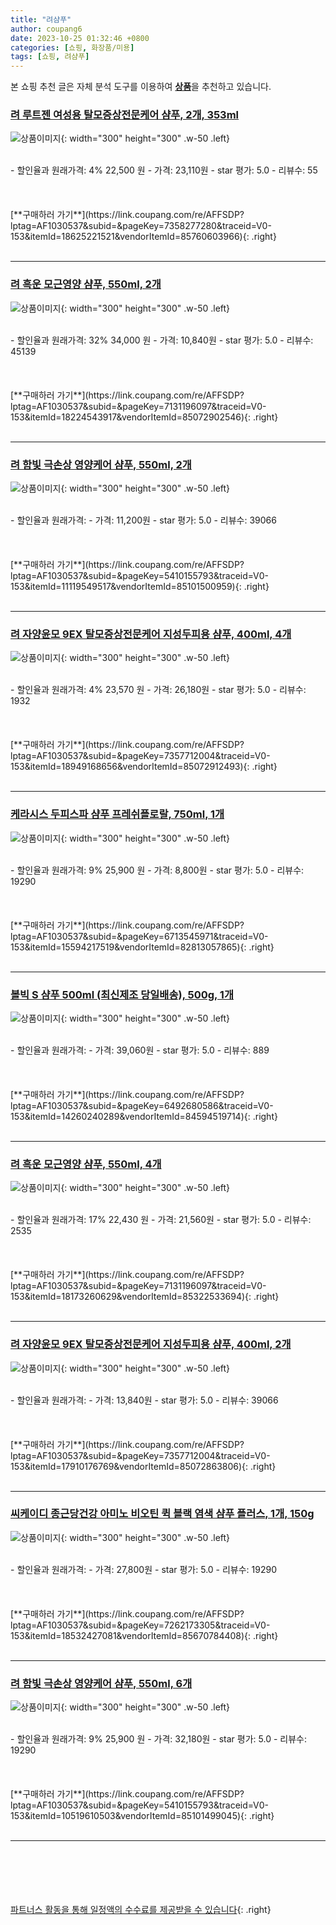 ```yaml
---
title: "려샴푸"
author: coupang6
date: 2023-10-25 01:32:46 +0800
categories: [쇼핑, 화장품/미용]
tags: [쇼핑, 려샴푸]
---
```


본 쇼핑 추천 글은 자체 분석 도구를 이용하여 [**상품**](https://link.coupang.com/a/bao1ui)을 추천하고 있습니다.

### [려 루트젠 여성용 탈모증상전문케어 샴푸, 2개, 353ml](https://link.coupang.com/re/AFFSDP?lptag=AF1030537&subid=&pageKey=7358277280&traceid=V0-153&itemId=18625221521&vendorItemId=85760603966)

![상품이미지](https://thumbnail9.coupangcdn.com/thumbnails/remote/230x230ex/image/retail/images/1191700333118871-bbfaae13-91fc-4b79-a994-e414866963c4.jpg){: width="300" height="300" .w-50 .left}


<br>
- 할인율과 원래가격: 4%  22,500   원
- 가격: 23,110원
- star 평가: 5.0
- 리뷰수: 55
<br>
<br>
<br>
<br>
[**구매하러 가기**](https://link.coupang.com/re/AFFSDP?lptag=AF1030537&subid=&pageKey=7358277280&traceid=V0-153&itemId=18625221521&vendorItemId=85760603966){: .right}
<br>
<br>

---

### [려 흑운 모근영양 샴푸, 550ml, 2개](https://link.coupang.com/re/AFFSDP?lptag=AF1030537&subid=&pageKey=7131196097&traceid=V0-153&itemId=18224543917&vendorItemId=85072902546)

![상품이미지](https://thumbnail10.coupangcdn.com/thumbnails/remote/230x230ex/image/retail/images/708259139604309-65958576-b2dc-452b-8e27-f7fed74c33e1.jpg){: width="300" height="300" .w-50 .left}


<br>
- 할인율과 원래가격: 32%  34,000   원
- 가격: 10,840원
- star 평가: 5.0
- 리뷰수: 45139
<br>
<br>
<br>
<br>
[**구매하러 가기**](https://link.coupang.com/re/AFFSDP?lptag=AF1030537&subid=&pageKey=7131196097&traceid=V0-153&itemId=18224543917&vendorItemId=85072902546){: .right}
<br>
<br>

---

### [려 함빛 극손상 영양케어 샴푸, 550ml, 2개](https://link.coupang.com/re/AFFSDP?lptag=AF1030537&subid=&pageKey=5410155793&traceid=V0-153&itemId=11119549517&vendorItemId=85101500959)

![상품이미지](https://thumbnail6.coupangcdn.com/thumbnails/remote/230x230ex/image/retail/images/1143302333772090-4ca582cf-8bfa-4a19-b452-69873f2ab874.jpg){: width="300" height="300" .w-50 .left}


<br>
- 할인율과 원래가격: 
- 가격: 11,200원
- star 평가: 5.0
- 리뷰수: 39066
<br>
<br>
<br>
<br>
[**구매하러 가기**](https://link.coupang.com/re/AFFSDP?lptag=AF1030537&subid=&pageKey=5410155793&traceid=V0-153&itemId=11119549517&vendorItemId=85101500959){: .right}
<br>
<br>

---

### [려 자양윤모 9EX 탈모증상전문케어 지성두피용 샴푸, 400ml, 4개](https://link.coupang.com/re/AFFSDP?lptag=AF1030537&subid=&pageKey=7357712004&traceid=V0-153&itemId=18949168656&vendorItemId=85072912493)

![상품이미지](https://thumbnail7.coupangcdn.com/thumbnails/remote/230x230ex/image/retail/images/1665317770483124-671c8328-e642-43df-bd25-40174e223fa3.jpg){: width="300" height="300" .w-50 .left}


<br>
- 할인율과 원래가격: 4%  23,570   원
- 가격: 26,180원
- star 평가: 5.0
- 리뷰수: 1932
<br>
<br>
<br>
<br>
[**구매하러 가기**](https://link.coupang.com/re/AFFSDP?lptag=AF1030537&subid=&pageKey=7357712004&traceid=V0-153&itemId=18949168656&vendorItemId=85072912493){: .right}
<br>
<br>

---

### [케라시스 두피스파 샴푸 프레쉬플로랄, 750ml, 1개](https://link.coupang.com/re/AFFSDP?lptag=AF1030537&subid=&pageKey=6713545971&traceid=V0-153&itemId=15594217519&vendorItemId=82813057865)

![상품이미지](https://thumbnail7.coupangcdn.com/thumbnails/remote/230x230ex/image/retail/images/5461371414028579-b72b51be-997e-423d-a36b-d1bedd6c5631.png){: width="300" height="300" .w-50 .left}


<br>
- 할인율과 원래가격: 9%  25,900   원
- 가격: 8,800원
- star 평가: 5.0
- 리뷰수: 19290
<br>
<br>
<br>
<br>
[**구매하러 가기**](https://link.coupang.com/re/AFFSDP?lptag=AF1030537&subid=&pageKey=6713545971&traceid=V0-153&itemId=15594217519&vendorItemId=82813057865){: .right}
<br>
<br>

---

### [볼빅 S 샴푸 500ml (최신제조 당일배송), 500g, 1개](https://link.coupang.com/re/AFFSDP?lptag=AF1030537&subid=&pageKey=6492680586&traceid=V0-153&itemId=14260240289&vendorItemId=84594519714)

![상품이미지](https://thumbnail8.coupangcdn.com/thumbnails/remote/230x230ex/image/vendor_inventory/deb1/af2bd1eeea710bb20df4a6de83314bca5f970b472d5160e267d96f9de583.jpg){: width="300" height="300" .w-50 .left}


<br>
- 할인율과 원래가격: 
- 가격: 39,060원
- star 평가: 5.0
- 리뷰수: 889
<br>
<br>
<br>
<br>
[**구매하러 가기**](https://link.coupang.com/re/AFFSDP?lptag=AF1030537&subid=&pageKey=6492680586&traceid=V0-153&itemId=14260240289&vendorItemId=84594519714){: .right}
<br>
<br>

---

### [려 흑운 모근영양 샴푸, 550ml, 4개](https://link.coupang.com/re/AFFSDP?lptag=AF1030537&subid=&pageKey=7131196097&traceid=V0-153&itemId=18173260629&vendorItemId=85322533694)

![상품이미지](https://thumbnail10.coupangcdn.com/thumbnails/remote/230x230ex/image/retail/images/5fe90e76-256e-4781-9ed8-004f9366af6a4292911604505389869.png){: width="300" height="300" .w-50 .left}


<br>
- 할인율과 원래가격: 17%  22,430   원
- 가격: 21,560원
- star 평가: 5.0
- 리뷰수: 2535
<br>
<br>
<br>
<br>
[**구매하러 가기**](https://link.coupang.com/re/AFFSDP?lptag=AF1030537&subid=&pageKey=7131196097&traceid=V0-153&itemId=18173260629&vendorItemId=85322533694){: .right}
<br>
<br>

---

### [려 자양윤모 9EX 탈모증상전문케어 지성두피용 샴푸, 400ml, 2개](https://link.coupang.com/re/AFFSDP?lptag=AF1030537&subid=&pageKey=7357712004&traceid=V0-153&itemId=17910176769&vendorItemId=85072863806)

![상품이미지](https://thumbnail8.coupangcdn.com/thumbnails/remote/230x230ex/image/retail/images/707623865501024-1c07d07b-e517-47ea-b989-c021cac65faa.jpg){: width="300" height="300" .w-50 .left}


<br>
- 할인율과 원래가격: 
- 가격: 13,840원
- star 평가: 5.0
- 리뷰수: 39066
<br>
<br>
<br>
<br>
[**구매하러 가기**](https://link.coupang.com/re/AFFSDP?lptag=AF1030537&subid=&pageKey=7357712004&traceid=V0-153&itemId=17910176769&vendorItemId=85072863806){: .right}
<br>
<br>

---

### [씨케이디 종근당건강 아미노 비오틴 퀵 블랙 염색 샴푸 플러스, 1개, 150g](https://link.coupang.com/re/AFFSDP?lptag=AF1030537&subid=&pageKey=7262173305&traceid=V0-153&itemId=18532427081&vendorItemId=85670784408)

![상품이미지](https://thumbnail6.coupangcdn.com/thumbnails/remote/230x230ex/image/retail/images/632216987900272-a56470dc-dd97-49ed-9fa4-b0a0e238891c.jpg){: width="300" height="300" .w-50 .left}


<br>
- 할인율과 원래가격: 
- 가격: 27,800원
- star 평가: 5.0
- 리뷰수: 19290
<br>
<br>
<br>
<br>
[**구매하러 가기**](https://link.coupang.com/re/AFFSDP?lptag=AF1030537&subid=&pageKey=7262173305&traceid=V0-153&itemId=18532427081&vendorItemId=85670784408){: .right}
<br>
<br>

---

### [려 함빛 극손상 영양케어 샴푸, 550ml, 6개](https://link.coupang.com/re/AFFSDP?lptag=AF1030537&subid=&pageKey=5410155793&traceid=V0-153&itemId=10519610503&vendorItemId=85101499045)

![상품이미지](https://thumbnail9.coupangcdn.com/thumbnails/remote/230x230ex/image/retail/images/1143775936731853-4633de0e-7c3e-4024-b5a8-3f5db9dca8a7.jpg){: width="300" height="300" .w-50 .left}


<br>
- 할인율과 원래가격: 9%  25,900   원
- 가격: 32,180원
- star 평가: 5.0
- 리뷰수: 19290
<br>
<br>
<br>
<br>
[**구매하러 가기**](https://link.coupang.com/re/AFFSDP?lptag=AF1030537&subid=&pageKey=5410155793&traceid=V0-153&itemId=10519610503&vendorItemId=85101499045){: .right}
<br>
<br>

---
<br><br><br><br><br> [파트너스 활동을 통해 일정액의 수수료를 제공받을 수 있습니다](https://link.coupang.com/a/bao1ui){: .right}